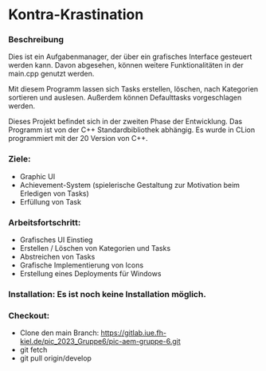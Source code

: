 # Kontra-Krastination

### Beschreibung

Dies ist ein Aufgabenmanager, der über ein grafisches Interface gesteuert werden kann. Davon abgesehen, können weitere Funktionalitäten in der main.cpp genutzt werden.

Mit diesem Programm lassen sich Tasks erstellen, löschen, nach Kategorien sortieren und auslesen. Außerdem können Defaulttasks vorgeschlagen werden.

Dieses Projekt befindet sich in der zweiten Phase der Entwicklung.
Das Programm ist von der C++ Standardbibliothek abhängig. Es wurde in CLion programmiert mit der 20 Version von C++.

### Ziele:

- Graphic UI
- Achievement-System (spielerische Gestaltung zur Motivation beim Erledigen von Tasks)
- Erfüllung von Task

### Arbeitsfortschritt:
- Grafisches UI Einstieg
- Erstellen / Löschen von Kategorien und Tasks
- Abstreichen von Tasks
- Grafische Implementierung von Icons
- Erstellung eines Deployments für Windows

### Installation: Es ist noch keine Installation möglich.

### Checkout:
- Clone den main Branch: https://gitlab.iue.fh-kiel.de/pic_2023_Gruppe6/pic-aem-gruppe-6.git
- git fetch
- git pull origin/develop

